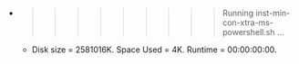 * >>>>>>>>> Running inst-min-con-xtra-ms-powershell.sh ...
  * Disk size = 2581016K. Space Used = 4K. Runtime = 00:00:00:00.
